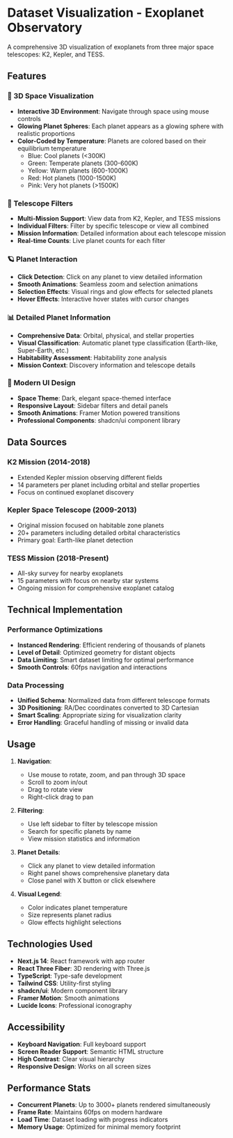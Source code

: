 # Dataset Visualization - Exoplanet Observatory

A comprehensive 3D visualization of exoplanets from three major space telescopes: K2, Kepler, and TESS.

## Features

### 🌌 3D Space Visualization
- **Interactive 3D Environment**: Navigate through space using mouse controls
- **Glowing Planet Spheres**: Each planet appears as a glowing sphere with realistic proportions
- **Color-Coded by Temperature**: Planets are colored based on their equilibrium temperature
  - Blue: Cool planets (<300K)
  - Green: Temperate planets (300-600K)
  - Yellow: Warm planets (600-1000K)
  - Red: Hot planets (1000-1500K)
  - Pink: Very hot planets (>1500K)

### 🔭 Telescope Filters
- **Multi-Mission Support**: View data from K2, Kepler, and TESS missions
- **Individual Filters**: Filter by specific telescope or view all combined
- **Mission Information**: Detailed information about each telescope mission
- **Real-time Counts**: Live planet counts for each filter

### 🪐 Planet Interaction
- **Click Detection**: Click on any planet to view detailed information
- **Smooth Animations**: Seamless zoom and selection animations
- **Selection Effects**: Visual rings and glow effects for selected planets
- **Hover Effects**: Interactive hover states with cursor changes

### 📊 Detailed Planet Information
- **Comprehensive Data**: Orbital, physical, and stellar properties
- **Visual Classification**: Automatic planet type classification (Earth-like, Super-Earth, etc.)
- **Habitability Assessment**: Habitability zone analysis
- **Mission Context**: Discovery information and telescope details

### 🎨 Modern UI Design
- **Space Theme**: Dark, elegant space-themed interface
- **Responsive Layout**: Sidebar filters and detail panels
- **Smooth Animations**: Framer Motion powered transitions
- **Professional Components**: shadcn/ui component library

## Data Sources

### K2 Mission (2014-2018)
- Extended Kepler mission observing different fields
- 14 parameters per planet including orbital and stellar properties
- Focus on continued exoplanet discovery

### Kepler Space Telescope (2009-2013)
- Original mission focused on habitable zone planets
- 20+ parameters including detailed orbital characteristics
- Primary goal: Earth-like planet detection

### TESS Mission (2018-Present)
- All-sky survey for nearby exoplanets
- 15 parameters with focus on nearby star systems
- Ongoing mission for comprehensive exoplanet catalog

## Technical Implementation

### Performance Optimizations
- **Instanced Rendering**: Efficient rendering of thousands of planets
- **Level of Detail**: Optimized geometry for distant objects
- **Data Limiting**: Smart dataset limiting for optimal performance
- **Smooth Controls**: 60fps navigation and interactions

### Data Processing
- **Unified Schema**: Normalized data from different telescope formats
- **3D Positioning**: RA/Dec coordinates converted to 3D Cartesian
- **Smart Scaling**: Appropriate sizing for visualization clarity
- **Error Handling**: Graceful handling of missing or invalid data

## Usage

1. **Navigation**: 
   - Use mouse to rotate, zoom, and pan through 3D space
   - Scroll to zoom in/out
   - Drag to rotate view
   - Right-click drag to pan

2. **Filtering**:
   - Use left sidebar to filter by telescope mission
   - Search for specific planets by name
   - View mission statistics and information

3. **Planet Details**:
   - Click any planet to view detailed information
   - Right panel shows comprehensive planetary data
   - Close panel with X button or click elsewhere

4. **Visual Legend**:
   - Color indicates planet temperature
   - Size represents planet radius
   - Glow effects highlight selections

## Technologies Used

- **Next.js 14**: React framework with app router
- **React Three Fiber**: 3D rendering with Three.js
- **TypeScript**: Type-safe development
- **Tailwind CSS**: Utility-first styling
- **shadcn/ui**: Modern component library
- **Framer Motion**: Smooth animations
- **Lucide Icons**: Professional iconography

## Accessibility

- **Keyboard Navigation**: Full keyboard support
- **Screen Reader Support**: Semantic HTML structure
- **High Contrast**: Clear visual hierarchy
- **Responsive Design**: Works on all screen sizes

## Performance Stats

- **Concurrent Planets**: Up to 3000+ planets rendered simultaneously
- **Frame Rate**: Maintains 60fps on modern hardware
- **Load Time**: Dataset loading with progress indicators
- **Memory Usage**: Optimized for minimal memory footprint